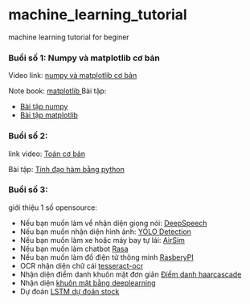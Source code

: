# machine_learning_tutorial
machine learning tutorial for beginer

### Buổi số 1: Numpy và  matplotlib cơ bản
Video link: [numpy và matplotlib cơ bản](https://youtu.be/q0pS1nV1DII)

Note book: [matplotlib  ](https://github.com/sonnhfit/machine_learning_tutorial/blob/master/matplotlib/matplotlib-tutorial.ipynb)
Bài tập:  
- [Bài tập numpy](https://github.com/sonnhfit/machine_learning_tutorial/tree/master/numpy)
- [Bài tập matplotlib](https://github.com/sonnhfit/machine_learning_tutorial/tree/master/matplotlib)

### Buổi số 2: 
link video: [Toán cơ bản](https://youtu.be/kn_G2Je0u_o)

Bài tập: [Tính đạo hàm bằng python](https://github.com/sonnhfit/machine_learning_tutorial/blob/master/Math/differentiation.ipynb)

### Buổi số 3:
giới thiệu 1 số opensource:

- Nếu bạn muốn làm  về nhận diện  giọng  nói: [DeepSpeech](https://github.com/mozilla/DeepSpeech)
- Nếu bạn muốn nhận diện hình ảnh: [YOLO Detection](https://github.com/pjreddie/darknet)
- Nếu bạn muốn làm xe hoặc máy bay tự lái: [AirSim](https://github.com/microsoft/AirSim)
- Nếu bạn muốn làm chatbot [Rasa](https://rasa.com/docs/rasa/installation/)
- Nếu bạn muốn làm đồ điện tử  thông minh [RasberyPI](https://www.raspberrypi.org/products/raspberry-pi-4-model-b/)
- OCR nhận diện chữ cái [tesseract-ocr](https://github.com/tesseract-ocr/tesseract)
- Nhận diện điểm danh  khuôn mặt đơn giản [Điểm danh haarcascade](https://github.com/sonnhfit/Face-Recognition-Attendance-System/tree/master/FRAS)
- Nhận diện  [khuôn mặt bằng deeplearning](https://github.com/sonnhfit/codebase)
- Dự đoán [LSTM dự đoán stock ](https://github.com/scorpionhiccup/StockPricePrediction)

